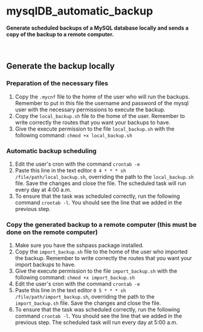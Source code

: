 # mysqlDB_automatic_backup
**Generate scheduled backups of a MySQL database locally and sends a copy of the backup to a remote computer.**
<br>
<br>
<br>
## Generate the backup locally
### Preparation of the necessary files
1. Copy the `.mycnf` file to the home of the user who will run the backups. Remember to put in this file the username and password of the mysql user with the necessary permissions to execute the backup.
2. Copy the `local_backup.sh` file to the home of the user. Remember to write correctly the routes that you want your backups to have.
3. Give the execute permission to the file `local_backup.sh` with the following command: `chmod +x local_backup.sh`
### Automatic backup scheduling
1. Edit the user's cron with the command `crontab -e` 
2. Paste this line in the text editor `0 4 * * * sh /file/path/local_backup.sh`, overriding the path to the `local_backup.sh` file. Save the changes and close the file. The scheduled task will run every day at 4:00 a.m.
3. To ensure that the task was scheduled correctly, run the following command `crontab -l`. You should see the line that we added in the previous step.
### Copy the generated backup to a remote computer (this must be done on the remote computer)
1. Make sure you have the sshpass package installed.
2. Copy the `import_backup.sh` file to the home of the user who imported the backup. Remember to write correctly the routes that you want your import backups to have.
3. Give the execute permission to the file `import_backup.sh` with the following command: `chmod +x import_backup.sh`
4. Edit the user's cron with the command `crontab -e`
5. Paste this line in the text editor `0 5 * * * sh /file/path/import_backup.sh`, overriding the path to the `import_backup.sh` file. Save the changes and close the file.
6. To ensure that the task was scheduled correctly, run the following command `crontab -l`. You should see the line that we added in the previous step. The scheduled task will run every day at 5:00 a.m.
